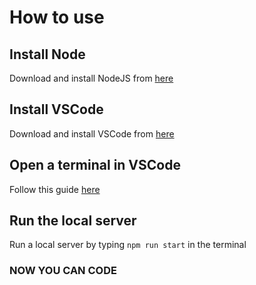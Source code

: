 # How to use

## Install Node

Download and install NodeJS from [here](https://nodejs.org/en/)

## Install VSCode

Download and install VSCode from [here](https://code.visualstudio.com/)

## Open a terminal in VSCode

Follow this guide [here](https://code.visualstudio.com/docs/editor/integrated-terminal)

## Run the local server

Run a local server by typing `npm run start` in the terminal

### NOW YOU CAN CODE
